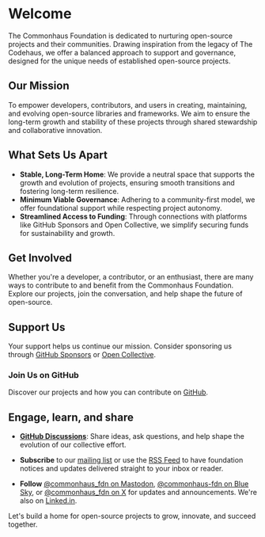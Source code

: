 # Welcome

The Commonhaus Foundation is dedicated to nurturing open-source projects and their communities. Drawing inspiration from the legacy of The Codehaus, we offer a balanced approach to support and governance, designed for the unique needs of established open-source projects.

## Our Mission

To empower developers, contributors, and users in creating, maintaining, and evolving open-source libraries and frameworks. We aim to ensure the long-term growth and stability of these projects through shared stewardship and collaborative innovation.

## What Sets Us Apart

- **Stable, Long-Term Home**: We provide a neutral space that supports the growth and evolution of projects, ensuring smooth transitions and fostering long-term resilience.
- **Minimum Viable Governance**: Adhering to a community-first model, we offer foundational support while respecting project autonomy.
- **Streamlined Access to Funding**: Through connections with platforms like GitHub Sponsors and Open Collective, we simplify securing funds for sustainability and growth.

## Get Involved

Whether you're a developer, a contributor, or an enthusiast, there are many ways to contribute to and benefit from the Commonhaus Foundation. Explore our projects, join the conversation, and help shape the future of open-source.

## Support Us

Your support helps us continue our mission. Consider sponsoring us through [GitHub Sponsors](https://github.com/sponsors/commonhaus) or [Open Collective](https://opencollective.com/commonhaus-foundation).

### Join Us on GitHub

Discover our projects and how you can contribute on [GitHub](https://github.com/commonhaus/foundation).

## Engage, learn, and share

- [**GitHub Discussions**](https://github.com/commonhaus/foundation/discussions): Share ideas, ask questions, and help shape the evolution of our collective effort.

- **Subscribe** to our [mailing list](https://groups.google.com/a/commonhaus.org/g/announce) or use the [RSS Feed](https://www.commonhaus.org/feed/index.rss) to have foundation notices and updates delivered straight to your inbox or reader.

- **Follow** [@commonhaus_fdn on Mastodon](https://fosstodon.org/@commonhaus_fdn), [@commonhaus-fdn on Blue Sky](https://bsky.app/profile/commonhaus-fdn.bsky.social), or [@commonhaus_fdn on X](https://twitter.com/commonhaus_fdn) for updates and announcements. We're also on [Linked.in](https://www.linkedin.com/company/commonhaus-foundation/).

Let's build a home for open-source projects to grow, innovate, and succeed together.